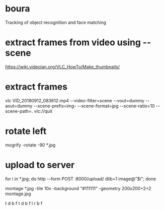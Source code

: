 # boura
Tracking of object recognition and face matching

# extract frames from video using --scene
https://wiki.videolan.org/VLC_HowTo/Make_thumbnails/

# extract frames
vlc VID_20180912_083612.mp4 --video-filter=scene --vout=dummy --aout=dummy --scene-prefix=img- --scene-format=jpg --scene-ratio=10 --scene-path=. vlc://quit

# rotate left
mogrify -rotate -90 *.jpg

# upload to server
for i in *.jpg; do http --form POST :8000/upload/ dlib=1 image@"$i"; done

montage *.jpg -tile 10x -background "#111111" -geometry 200x200+2+2 montage.jpg


t d b f
t d b f
l r b f